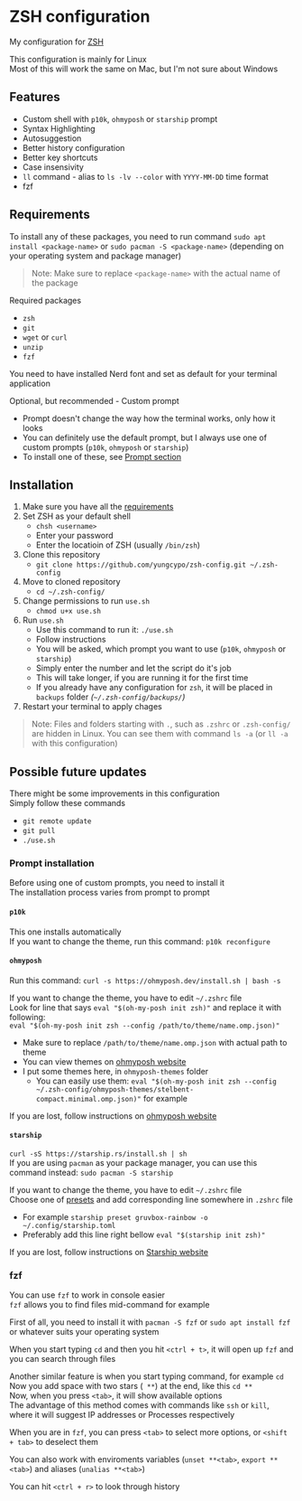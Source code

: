 # ZSH configuration
My configuration for [ZSH](https://en.wikipedia.org/wiki/Z_shell)  

This configuration is mainly for Linux  
Most of this will work the same on Mac, but I'm not sure about Windows  

## Features
- Custom shell with `p10k`, `ohmyposh` or `starship` prompt
- Syntax Highlighting
- Autosuggestion
- Better history configuration
- Better key shortcuts
- Case insensivity
- `ll` command - alias to `ls -lv --color` with `YYYY-MM-DD` time format
- fzf

## Requirements
To install any of these packages, you need to run command `sudo apt install <package-name>` or `sudo pacman -S <package-name>` (depending on your operating system and package manager)  
> Note: Make sure to replace `<package-name>` with the actual name of the package  

Required packages  
- `zsh`
- `git`
- `wget` or `curl`
- `unzip`
- `fzf`

You need to have installed Nerd font and set as default for your terminal application  

Optional, but recommended - Custom prompt  
- Prompt doesn't change the way how the terminal works, only how it looks  
- You can definitely use the default prompt, but I always use one of custom prompts (`p10k`, `ohmyposh` or `starship`) 
- To install one of these, see [Prompt section](#Prompt%20installation)

## Installation
1. Make sure you have all the [requirements](#Requirements)  
2. Set ZSH as your default shell  
    - `chsh <username>`
    - Enter your password
    - Enter the locatioin of ZSH (usually `/bin/zsh`)
3. Clone this repository  
    - `git clone https://github.com/yungcypo/zsh-config.git ~/.zsh-config`
4. Move to cloned repository
    - `cd ~/.zsh-config/`
5. Change permissions to run `use.sh`  
    - `chmod u+x use.sh`
6. Run `use.sh`
    - Use this command to run it: `./use.sh`
    - Follow instructions
    - You will be asked, which prompt you want to use (`p10k`, `ohmyposh` or `starship`)  
    - Simply enter the number and let the script do it's job  
    - This will take longer, if you are running it for the first time  
    - If you already have any configuration for `zsh`, it will be placed in `backups` folder *(`~/.zsh-config/backups/`)*
7. Restart your terminal to apply chages

> Note: Files and folders starting with `.`, such as `.zshrc` or `.zsh-config/` are hidden in Linux. You can see them with command `ls -a` (or `ll -a` with this configuration)

## Possible future updates
There might be some improvements in this configuration  
Simply follow these commands  
- `git remote update`
- `git pull`
- `./use.sh`

### Prompt installation
Before using one of custom prompts, you need to install it  
The installation process varies from prompt to prompt  

#### `p10k`
This one installs automatically  
If you want to change the theme, run this command: `p10k reconfigure`

#### `ohmyposh`
Run this command: `curl -s https://ohmyposh.dev/install.sh | bash -s`  

If you want to change the theme, you have to edit `~/.zshrc` file  
Look for line that says `eval "$(oh-my-posh init zsh)"` and replace it with following:  
`eval "$(oh-my-posh init zsh --config /path/to/theme/name.omp.json)"`
- Make sure to replace `/path/to/theme/name.omp.json` with actual path to theme  
- You can view themes on [ohmyposh website](https://ohmyposh.dev/docs/themes)  
- I put some themes here, in `ohmyposh-themes` folder
    - You can easily use them: `eval "$(oh-my-posh init zsh --config ~/.zsh-config/ohmyposh-themes/stelbent-compact.minimal.omp.json)"` for example  

If you are lost, follow instructions on [ohmyposh website](https://ohmyposh.dev/docs/installation/customize)

#### `starship`
`curl -sS https://starship.rs/install.sh | sh`  
If you are using `pacman` as your package manager, you can use this command instead: `sudo pacman -S starship`

If you want to change the theme, you have to edit `~/.zshrc` file  
Choose one of [presets](https://starship.rs/presets/#nerd-font-symbols) and add corresponding line somewhere in `.zshrc` file
- For example `starship preset gruvbox-rainbow -o ~/.config/starship.toml`
- Preferably add this line right bellow `eval "$(starship init zsh)"`  

If you are lost, follow instructions on [Starship website](https://starship.rs/)


### fzf
You can use `fzf` to work in console easier  
`fzf` allows you to find files mid-command for example  

First of all, you need to install it with `pacman -S fzf` or `sudo apt install fzf` or whatever suits your operating system  

When you start typing `cd` and then you hit `<ctrl + t>`, it will open up `fzf` and you can search through files  

Another similar feature is when you start typing command, for example `cd`  
Now you add space with two stars (` **`) at the end, like this `cd **`  
Now, when you press `<tab>`, it will show available options  
The advantage of this method comes with commands like `ssh` or `kill`, where it will suggest IP addresses or Processes respectively  

When you are in `fzf`, you can press `<tab>` to select more options, or `<shift + tab>` to deselect them  

You can also work with enviroments variables (`unset **<tab>`, `export **<tab>`) and aliases (`unalias **<tab>`)

You can hit `<ctrl + r>` to look through history  
